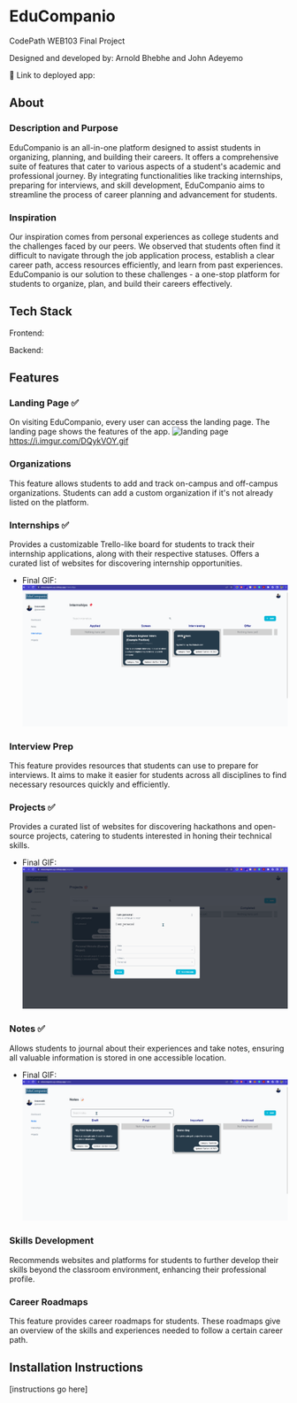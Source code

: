 # EduCompanio

CodePath WEB103 Final Project

Designed and developed by: Arnold Bhebhe and John Adeyemo

🔗 Link to deployed app:

## About

### Description and Purpose

EduCompanio is an all-in-one platform designed to assist students in organizing, planning, and building their careers. It offers a comprehensive suite of features that cater to various aspects of a student's academic and professional journey. By integrating functionalities like tracking internships, preparing for interviews, and skill development, EduCompanio aims to streamline the process of career planning and advancement for students.

### Inspiration

Our inspiration comes from personal experiences as college students and the challenges faced by our peers. We observed that students often find it difficult to navigate through the job application process, establish a clear career path, access resources efficiently, and learn from past experiences. EduCompanio is our solution to these challenges - a one-stop platform for students to organize, plan, and build their careers effectively.

## Tech Stack

Frontend:

Backend:

## Features

### Landing Page ✅

On visiting EduCompanio, every user can access the landing page. The landing page shows the features of the app.
![landing page](https://i.imgur.com/DQykVOY.gif)
https://i.imgur.com/DQykVOY.gif

### Organizations

This feature allows students to add and track on-campus and off-campus organizations. Students can add a custom organization if it's not already listed on the platform.

### Internships ✅

Provides a customizable Trello-like board for students to track their internship applications, along with their respective statuses. Offers a curated list of websites for discovering internship opportunities.

- Final GIF:
  <img src='https://github.com/SirArnoldB/EduCompanio/blob/main/planning/gifs/internships_page.gif' title='Video Walkthrough' width='' alt='Internship Board' />

### Interview Prep

This feature provides resources that students can use to prepare for interviews. It aims to make it easier for students across all disciplines to find necessary resources quickly and efficiently.

### Projects ✅

Provides a curated list of websites for discovering hackathons and open-source projects, catering to students interested in honing their technical skills.

- Final GIF:
  <img src='https://github.com/SirArnoldB/EduCompanio/blob/main/planning/gifs/projects_page.gif' title='Video Walkthrough' width='' alt='Projects Board' />

### Notes ✅

Allows students to journal about their experiences and take notes, ensuring all valuable information is stored in one accessible location.

- Final GIF:
  <img src='https://github.com/SirArnoldB/EduCompanio/blob/main/planning/gifs/notes_page.gif' title='Video Walkthrough' width='' alt='Notes Board' />

### Skills Development

Recommends websites and platforms for students to further develop their skills beyond the classroom environment, enhancing their professional profile.

### Career Roadmaps

This feature provides career roadmaps for students. These roadmaps give an overview of the skills and experiences needed to follow a certain career path.

## Installation Instructions

[instructions go here]
